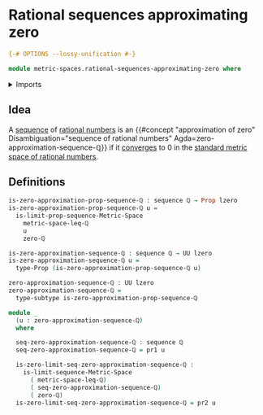 # Rational sequences approximating zero

```agda
{-# OPTIONS --lossy-unification #-}

module metric-spaces.rational-sequences-approximating-zero where
```

<details><summary>Imports</summary>

```agda
open import elementary-number-theory.absolute-value-rational-numbers
open import elementary-number-theory.addition-rational-numbers
open import elementary-number-theory.difference-rational-numbers
open import elementary-number-theory.distance-rational-numbers
open import elementary-number-theory.inequality-rational-numbers
open import elementary-number-theory.nonnegative-rational-numbers
open import elementary-number-theory.positive-rational-numbers
open import elementary-number-theory.rational-numbers
open import elementary-number-theory.strict-inequality-rational-numbers

open import foundation.action-on-identifications-functions
open import foundation.dependent-pair-types
open import foundation.identity-types
open import foundation.propositions
open import foundation.sequences
open import foundation.subtypes
open import foundation.transport-along-identifications
open import foundation.universe-levels

open import metric-spaces.cauchy-approximations-metric-spaces
open import metric-spaces.convergent-cauchy-approximations-metric-spaces
open import metric-spaces.limits-of-cauchy-approximations-premetric-spaces
open import metric-spaces.limits-of-sequences-metric-spaces
open import metric-spaces.metric-space-of-rational-numbers
open import metric-spaces.metric-spaces
open import metric-spaces.rational-cauchy-approximations
open import metric-spaces.sequences-metric-spaces
```

</details>

## Idea

A [sequence](foundation.sequences.md) of
[rational numbers](elementary-number-theory.rational-numbers.md) is an
{{#concept "approximation of zero" Disambiguation="sequence of rational numbers" Agda=zero-approximation-sequence-ℚ}}
if it [converges](metric-spaces.limits-of-sequences-metric-spaces.md) to 0 in
the
[standard metric space of rational numbers](metric-spaces.metric-space-of-rational-numbers.md).

## Definitions

```agda
is-zero-approximation-prop-sequence-ℚ : sequence ℚ → Prop lzero
is-zero-approximation-prop-sequence-ℚ u =
  is-limit-prop-sequence-Metric-Space
    metric-space-leq-ℚ
    u
    zero-ℚ

is-zero-approximation-sequence-ℚ : sequence ℚ → UU lzero
is-zero-approximation-sequence-ℚ u =
  type-Prop (is-zero-approximation-prop-sequence-ℚ u)

zero-approximation-sequence-ℚ : UU lzero
zero-approximation-sequence-ℚ =
  type-subtype is-zero-approximation-prop-sequence-ℚ

module _
  (u : zero-approximation-sequence-ℚ)
  where

  seq-zero-approximation-sequence-ℚ : sequence ℚ
  seq-zero-approximation-sequence-ℚ = pr1 u

  is-zero-limit-seq-zero-approximation-sequence-ℚ :
    is-limit-sequence-Metric-Space
      ( metric-space-leq-ℚ)
      ( seq-zero-approximation-sequence-ℚ)
      ( zero-ℚ)
  is-zero-limit-seq-zero-approximation-sequence-ℚ = pr2 u
```
